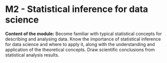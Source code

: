 # M2 - Statistical inference for data science

**Content of the module:** Become familiar with typical statistical concepts for describing and analysing data. Know the importance of statistical inference for data science and where to apply it, along with the understanding and application of the theoretical concepts. Draw scientific conclusions from statistical analysis results.
